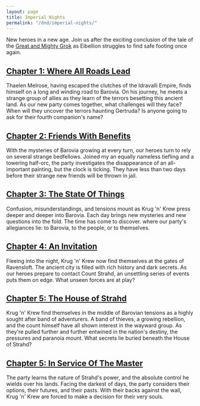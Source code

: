 ```yaml
---
layout: page
title: Imperial Nights
permalink: "/dnd/imperial-nights/"
---
```


New heroes in a new age.
Join us after the exciting conclusion of the tale of the [Great and Mighty Grok](/dnd/the-great-and-mighty-grok) as Eibellion struggles to find safe footing once again.

## [Chapter 1: Where All Roads Lead](/dnd/imperial-nights/where-all-roads-lead)

Thaelen Melrose, having escaped the clutches of the Idravalli Empire, finds himself on a long and winding road to Barovia.
On his journey, he meets a strange group of allies as they learn of the terrors besetting this ancient land.
As our new party comes together, what challenges will they face?
When will they uncover the terrors haunting Gertruda?
Is anyone going to ask for their fourth companion's name?

## [Chapter 2: Friends With Benefits](/dnd/imperial-nights/friends-with-benefits)

With the mysteries of Barovia growing at every turn, our heroes turn to rely on several strange bedfellows.
Joined my an equally nameless tiefling and a towering half-orc, the party investigates the disappearance of an all-important painting, but the clock is ticking.
They have less than two days before their strange new friends will be thrown in jail.

## [Chapter 3: The State Of Things](/dnd/imperial-nights/the-state-of-things)

Confusion, misunderstandings, and tensions mount as Krug 'n' Krew press deeper and deeper into Barovia.
Each day brings new mysteries and new questions into the fold.
The time has come to discover. where our party's allegiances lie: to Barovia, to the people, or to themselves.

## [Chapter 4: An Invitation](/dnd/imperial-nights/an-invitation)

Fleeing into the night, Krug 'n' Krew now find themselves at the gates of Ravensloft.
The ancient city is filled with rich history and dark secrets.
As our heroes prepare to contact Count Strahd, an unsettling series of events puts them on edge.
What unseen forces are at play?

## [Chapter 5: The House of Strahd](/dnd/imperial-nights/the-house-of-strahd)

Krug 'n' Krew find themselves in the middle of Barovian tensions as a highly sought after band of adventurers.
A band of thieves, a growing rebellion, and the count himself have all shown interest in the wayward group.
As they're pulled further and further entwined in the nation's destiny, the pressures and paranoia mount.
What secrets lie buried beneath the House of Strahd?

## [Chapter 5: In Service Of The Master](/dnd/imperial-nights/in-service-of-the-master)

The party learns the nature of Strahd's power, and the absolute control he wields over his lands.
Facing the darkest of days, the party considers their options, their futures, and their pasts.
With their backs against the wall, Krug 'n' Krew are forced to make a decision for their very souls.
